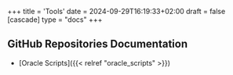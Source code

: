 +++
title = 'Tools'
date = 2024-09-29T16:19:33+02:00
draft = false
[cascade]
type = "docs"
+++

## GitHub Repositories Documentation

- [Oracle Scripts]({{< relref "oracle_scripts" >}})



